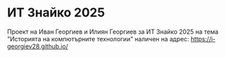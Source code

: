 # ИТ Знайко 2025
Проект на Иван Георгиев и Илиян Георгиев за ИТ Знайко 2025 на тема "Историята на компютърните технологии" наличен на адрес: https://i-georgiev28.github.io/
